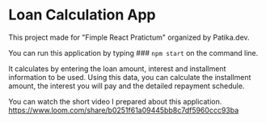 # Loan Calculation App

This project made for "Fimple React Pratictum" organized by Patika.dev.

You can run this application by typing ### `npm start` on the command line.

It calculates by entering the loan amount, interest and installment information to be used. Using this data, you can calculate the installment amount, the interest you will pay and the detailed repayment schedule.

You can watch the short video I prepared about this application.
https://www.loom.com/share/b0251f61a09445bb8c7df5960ccc93ba



